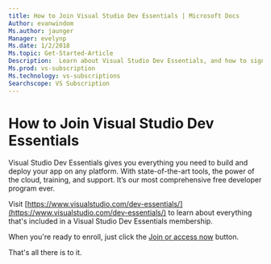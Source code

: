 ```yaml
---
title: How to Join Visual Studio Dev Essentials | Microsoft Docs 
Author: evanwindom
Ms.author: jaunger
Manager: evelynp
Ms.date: 1/2/2018
Ms.topic: Get-Started-Article
Description:  Learn about Visual Studio Dev Essentials, and how to sign up.
Ms.prod: vs-subscription
Ms.technology: vs-subscriptions
Searchscope: VS Subscription
---
```


# How to Join Visual Studio Dev Essentials

Visual Studio Dev Essentials gives you everything you need to build and deploy your app on any platform. With state-of-the-art tools, the power of the cloud, training, and support.  It’s our most comprehensive free developer program ever.

Visit [https://www.visualstudio.com/dev-essentials/](https://www.visualstudio.com/dev-essentials/) to learn about everything that's included in a Visual Studio Dev Essentials membership. 

When you're ready to enroll, just click the [Join or access now](https://my.visualstudio.com/Benefits?wt.mc_id=o~msft~vscom~devessentials-hero~mt689&campaign=o~msft~vscom~devessentials-hero~mt689) button. 

That's all there is to it.  